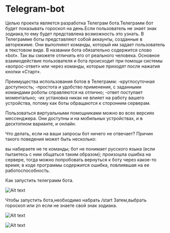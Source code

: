 # Telegram-bot
Целью проекта является разработка Телеграм бота.Телеграмм бот будет показывать гороскоп на день.Если пользователь не знает знак зодиака,то ему будет представлена возможность это узнать.
В Телеграмме боты представляют собой аккаунты, созданные в авторежиме. Они выполняют команды, который им задает пользователь в текстовом виде. В названии бота обязательно содержится слово «bot». Так вы сможете отличить его от реального человека. Основное взаимодействие пользователя и бота происходит при помощи системы «вопрос-ответ» или через команды, которые приходят после нажатия кнопки «Старт».

Преимущества использования ботов в Телеграмм:
-круглосуточная доступность;
-простота и удобство применения, с заданными командами роботы справляются на отлично;
-ответ поступает моментально;
-их установка никак не влияет на работу вашего устройства, потому как боты обращаются к сторонним серверам.

Пользоваться виртуальными помощниками можно во всех версиях мессенджера. Они доступны и на мобильных устройствах, и в десктопном варианте, и онлайн.

Что делать, если на ваши запросы бот ничего не отвечает? Причин такого поведения может быть несколько:

вы набираете не те команды;
бот не понимает русского языка (если пытаетесь с ним общаться таким образом);
произошла ошибка на сервере, тогда можно попробовать вернуться к боту через какое-то время;
в коде программы содержится ошибка, повлиявшая на ее работоспособность.

Как запустить телеграмм бота.

![Alt text](https://github.com/baravinka/Telegram_bot/blob/master/Снимок1.PNG)

Чтобы запустить бота,необходимо набрать /start
Затем,выбрать гороскоп или zn если не знаете свой знак зодиака.

![Alt text](https://github.com/baravinka/Telegram_bot/blob/master/Снимок2.PNG)

![Alt text](https://github.com/baravinka/Telegram_bot/blob/master/Снимок.PNG)
